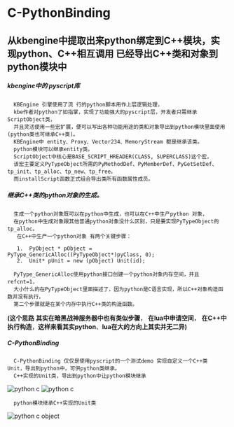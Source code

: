 ﻿C-PythonBinding
=============
从kbengine中提取出来python绑定到C++模块，实现python、C++相互调用 已经导出C++类和对象到python模块中
-------------

##### kbengine中的 pyscript库
      KBEngine 引擎使用了流 行的python脚本用作上层逻辑处理，
      kbe作者对python了如指掌，实现了功能强大的pyscript层，开发者只需继承ScriptObject类，
	  并且灵活使用一些宏扩展，便可以写出各种功能用途的类和对象导出到python模块里面使用(python类也可继承C++类)。
      KBEngine中 entity、Proxy、Vector234、MemoryStream 都是继承该类。
	  python模块可以继承entity类。
      ScriptObject中核心是BASE_SCRIPT_HREADER(CLASS, SUPERCLASS)这个宏，
	  该宏主要定义PyTypeObject所需的PyMethodDef、PyMemberDef、PyGetSetDef、tp_init、tp_alloc、tp_new、tp_free。
	  而installScript函数正式组合导出类所有函数属性成员。

##### 继承C++类的python对象的生成。
      生成一个python对象既可以在python中生成，也可以在C++中生产python 对象，
	  在python中生成对象跟其他普通python对象没什么区别，只是要实现PyTypeObject的tp_alloc。
       在C++中生产一个python对象 有两个关键步骤：
	   
	   1.  PyObject * pObject = PyType_GenericAlloc((PyTypeObject*)pyClass, 0);
	   2.  Unit* pUnit = new (pObject) Unit(id);
	   
      PyType_GenericAlloc使用python接口创建一个python对象内存空间，并且refcnt=1，
	  大小什么的在PyTypeObject里面描述了，因为python是C语言实现，所以C++对象构造函数并没有执行，
	  第二个步骤就是在某个内存中执行C++类的构造函数。
	  
**(这个思路** **其实在暗黑战神服务器中也有类似步骤**，
**在lua中申请空间**， **在C++中执行构造**，**这样来看其实python**、**lua在大的方向上其实并无二异)**

##### C-PythonBinding 
      C-PythonBinding 仅仅是使用pyscript的一个测试demo 实现自定义一个C++类 Unit，导出到python中，可供python类继承。
      C++实现的Unit类，导出到python中让python模块继承
 
![python c](https://gitee.com/zcg43951/resource/blob/master/PythonBinding/doc/1.png)
![python c](https://gitee.com/zcg43951/resource/blob/master/PythonBinding/doc/2.png)

      python模块继承C++实现的Unit类
	  
![python c object](https://gitee.com/zcg43951/resource/blob/master/PythonBinding/doc/3.png)
